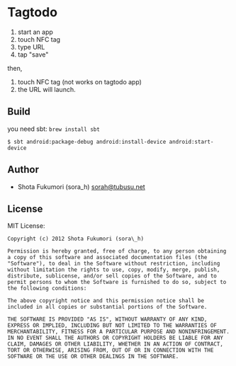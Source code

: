 # Tagtodo

1. start an app
2. touch NFC tag
3. type URL
4. tap "save"

then,

1. touch NFC tag (not works on tagtodo app)
2. the URL will launch.

## Build

you need sbt: `brew install sbt`

    $ sbt android:package-debug android:install-device android:start-device

## Author

* Shota Fukumori (sora\_h) <sorah@tubusu.net>

## License

MIT License:

    Copyright (c) 2012 Shota Fukumori (sora\_h)

    Permission is hereby granted, free of charge, to any person obtaining a copy of this software and associated documentation files (the "Software"), to deal in the Software without restriction, including without limitation the rights to use, copy, modify, merge, publish, distribute, sublicense, and/or sell copies of the Software, and to permit persons to whom the Software is furnished to do so, subject to the following conditions:

    The above copyright notice and this permission notice shall be included in all copies or substantial portions of the Software.

    THE SOFTWARE IS PROVIDED "AS IS", WITHOUT WARRANTY OF ANY KIND, EXPRESS OR IMPLIED, INCLUDING BUT NOT LIMITED TO THE WARRANTIES OF MERCHANTABILITY, FITNESS FOR A PARTICULAR PURPOSE AND NONINFRINGEMENT. IN NO EVENT SHALL THE AUTHORS OR COPYRIGHT HOLDERS BE LIABLE FOR ANY CLAIM, DAMAGES OR OTHER LIABILITY, WHETHER IN AN ACTION OF CONTRACT, TORT OR OTHERWISE, ARISING FROM, OUT OF OR IN CONNECTION WITH THE SOFTWARE OR THE USE OR OTHER DEALINGS IN THE SOFTWARE.
